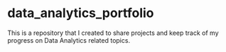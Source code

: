 # data_analytics_portfolio
This is a repository that I created to share projects and keep track of my progress on Data Analytics related topics.
